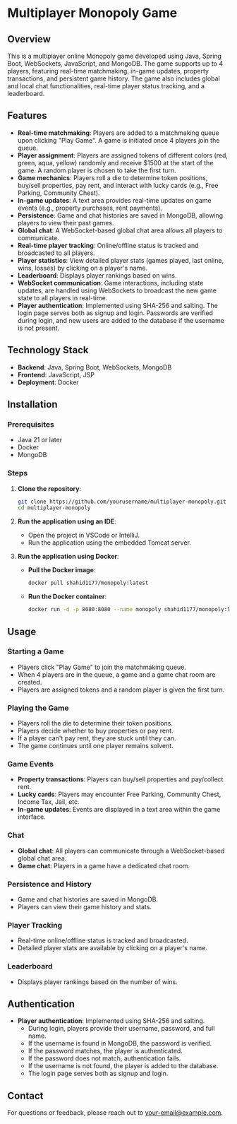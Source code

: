 # Multiplayer Monopoly Game

## Overview

This is a multiplayer online Monopoly game developed using Java, Spring Boot, WebSockets, JavaScript, and MongoDB. The game supports up to 4 players, featuring real-time matchmaking, in-game updates, property transactions, and persistent game history. The game also includes global and local chat functionalities, real-time player status tracking, and a leaderboard.

## Features

- **Real-time matchmaking**: Players are added to a matchmaking queue upon clicking "Play Game". A game is initiated once 4 players join the queue.
- **Player assignment**: Players are assigned tokens of different colors (red, green, aqua, yellow) randomly and receive $1500 at the start of the game. A random player is chosen to take the first turn.
- **Game mechanics**: Players roll a die to determine token positions, buy/sell properties, pay rent, and interact with lucky cards (e.g., Free Parking, Community Chest).
- **In-game updates**: A text area provides real-time updates on game events (e.g., property purchases, rent payments).
- **Persistence**: Game and chat histories are saved in MongoDB, allowing players to view their past games.
- **Global chat**: A WebSocket-based global chat area allows all players to communicate.
- **Real-time player tracking**: Online/offline status is tracked and broadcasted to all players.
- **Player statistics**: View detailed player stats (games played, last online, wins, losses) by clicking on a player's name.
- **Leaderboard**: Displays player rankings based on wins.
- **WebSocket communication**: Game interactions, including state updates, are handled using WebSockets to broadcast the new game state to all players in real-time.
- **Player authentication**: Implemented using SHA-256 and salting. The login page serves both as signup and login. Passwords are verified during login, and new users are added to the database if the username is not present.

## Technology Stack

- **Backend**: Java, Spring Boot, WebSockets, MongoDB
- **Frontend**: JavaScript, JSP
- **Deployment**: Docker

## Installation

### Prerequisites

- Java 21 or later
- Docker
- MongoDB

### Steps

1. **Clone the repository**:
    ```sh
    git clone https://github.com/yourusername/multiplayer-monopoly.git
    cd multiplayer-monopoly
    ```

2. **Run the application using an IDE**:
    - Open the project in VSCode or IntelliJ.
    - Run the application using the embedded Tomcat server.

3. **Run the application using Docker**:
    - **Pull the Docker image**:
      ```sh
      docker pull shahid1177/monopoly:latest
      ```
    - **Run the Docker container**:
      ```sh
      docker run -d -p 8080:8080 --name monopoly shahid1177/monopoly:latest

## Usage

### Starting a Game

- Players click "Play Game" to join the matchmaking queue.
- When 4 players are in the queue, a game and a game chat room are created.
- Players are assigned tokens and a random player is given the first turn.

### Playing the Game

- Players roll the die to determine their token positions.
- Players decide whether to buy properties or pay rent.
- If a player can't pay rent, they are stuck until they can.
- The game continues until one player remains solvent.

### Game Events

- **Property transactions**: Players can buy/sell properties and pay/collect rent.
- **Lucky cards**: Players may encounter Free Parking, Community Chest, Income Tax, Jail, etc.
- **In-game updates**: Events are displayed in a text area within the game interface.

### Chat

- **Global chat**: All players can communicate through a WebSocket-based global chat area.
- **Game chat**: Players in a game have a dedicated chat room.

### Persistence and History

- Game and chat histories are saved in MongoDB.
- Players can view their game history and stats.

### Player Tracking

- Real-time online/offline status is tracked and broadcasted.
- Detailed player stats are available by clicking on a player's name.

### Leaderboard

- Displays player rankings based on the number of wins.

## Authentication

- **Player authentication**: Implemented using SHA-256 and salting.
  - During login, players provide their username, password, and full name.
  - If the username is found in MongoDB, the password is verified.
  - If the password matches, the player is authenticated.
  - If the password does not match, authentication fails.
  - If the username is not found, the player is added to the database.
  - The login page serves both as signup and login.
## Contact

For questions or feedback, please reach out to [your-email@example.com](mailto:your-email@example.com).

